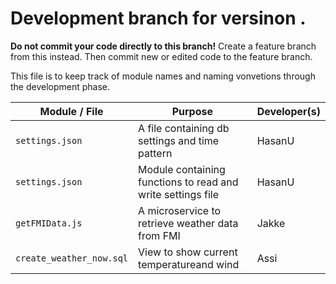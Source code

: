 # Development branch for versinon .

**Do not commit your code directly to this branch!** Create a feature branch from this instead. Then commit new or edited code to the feature branch. 

This file is to keep track of module names and naming vonvetions through the development phase.

| Module / File| Purpose | Developer(s) |
|---|---|---|
`settings.json` | A file containing db settings and time pattern | HasanU
`settings.json` | Module containing functions to read and write settings file | HasanU
`getFMIData.js` | A microservice to retrieve weather data from FMI | Jakke
`create_weather_now.sql` | View to show current temperatureand wind | Assi
